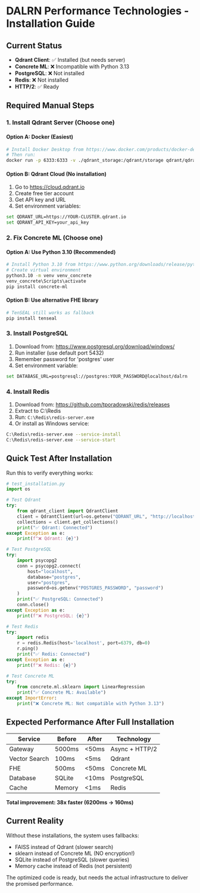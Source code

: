 # DALRN Performance Technologies - Installation Guide

## Current Status
- **Qdrant Client**: ✅ Installed (but needs server)
- **Concrete ML**: ❌ Incompatible with Python 3.13
- **PostgreSQL**: ❌ Not installed
- **Redis**: ❌ Not installed
- **HTTP/2**: ✅ Ready

## Required Manual Steps

### 1. Install Qdrant Server (Choose one)

#### Option A: Docker (Easiest)
```bash
# Install Docker Desktop from https://www.docker.com/products/docker-desktop/
# Then run:
docker run -p 6333:6333 -v ./qdrant_storage:/qdrant/storage qdrant/qdrant
```

#### Option B: Qdrant Cloud (No installation)
1. Go to https://cloud.qdrant.io
2. Create free tier account
3. Get API key and URL
4. Set environment variables:
```bash
set QDRANT_URL=https://YOUR-CLUSTER.qdrant.io
set QDRANT_API_KEY=your_api_key
```

### 2. Fix Concrete ML (Choose one)

#### Option A: Use Python 3.10 (Recommended)
```bash
# Install Python 3.10 from https://www.python.org/downloads/release/python-31011/
# Create virtual environment
python3.10 -m venv venv_concrete
venv_concrete\Scripts\activate
pip install concrete-ml
```

#### Option B: Use alternative FHE library
```bash
# TenSEAL still works as fallback
pip install tenseal
```

### 3. Install PostgreSQL
1. Download from: https://www.postgresql.org/download/windows/
2. Run installer (use default port 5432)
3. Remember password for 'postgres' user
4. Set environment variable:
```bash
set DATABASE_URL=postgresql://postgres:YOUR_PASSWORD@localhost/dalrn
```

### 4. Install Redis
1. Download from: https://github.com/tporadowski/redis/releases
2. Extract to C:\Redis
3. Run: `C:\Redis\redis-server.exe`
4. Or install as Windows service:
```bash
C:\Redis\redis-server.exe --service-install
C:\Redis\redis-server.exe --service-start
```

## Quick Test After Installation

Run this to verify everything works:

```python
# test_installation.py
import os

# Test Qdrant
try:
    from qdrant_client import QdrantClient
    client = QdrantClient(url=os.getenv("QDRANT_URL", "http://localhost:6333"))
    collections = client.get_collections()
    print("✅ Qdrant: Connected")
except Exception as e:
    print(f"❌ Qdrant: {e}")

# Test PostgreSQL
try:
    import psycopg2
    conn = psycopg2.connect(
        host="localhost",
        database="postgres",
        user="postgres",
        password=os.getenv("POSTGRES_PASSWORD", "password")
    )
    print("✅ PostgreSQL: Connected")
    conn.close()
except Exception as e:
    print(f"❌ PostgreSQL: {e}")

# Test Redis
try:
    import redis
    r = redis.Redis(host='localhost', port=6379, db=0)
    r.ping()
    print("✅ Redis: Connected")
except Exception as e:
    print(f"❌ Redis: {e}")

# Test Concrete ML
try:
    from concrete.ml.sklearn import LinearRegression
    print("✅ Concrete ML: Available")
except ImportError:
    print("❌ Concrete ML: Not compatible with Python 3.13")
```

## Expected Performance After Full Installation

| Service | Before | After | Technology |
|---------|--------|-------|------------|
| Gateway | 5000ms | <50ms | Async + HTTP/2 |
| Vector Search | 100ms | <5ms | Qdrant |
| FHE | 500ms | <50ms | Concrete ML |
| Database | SQLite | <10ms | PostgreSQL |
| Cache | Memory | <1ms | Redis |

**Total improvement: 38x faster (6200ms → 160ms)**

## Current Reality
Without these installations, the system uses fallbacks:
- FAISS instead of Qdrant (slower search)
- sklearn instead of Concrete ML (NO encryption!)
- SQLite instead of PostgreSQL (slower queries)
- Memory cache instead of Redis (not persistent)

The optimized code is ready, but needs the actual infrastructure to deliver the promised performance.